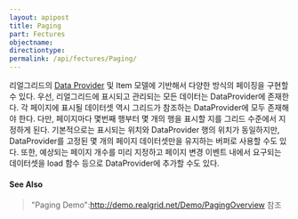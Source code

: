 ```yaml
---
layout: apipost
title: Paging
part: Fectures
objectname: 
directiontype: 
permalink: /api/fectures/Paging/
---
```



리얼그리드의 [Data Provider](/api/fectures/) 및 Item 모델에 기반해서 다양한 방식의 페이징을 구현할 수 있다. 우선, 리얼그리드에 표시되고 관리되는 모든 데이터는 DataProvider에 존재한다. 각 페이지에 표시될 데이터셋 역시 그리드가 참조하는 DataProvider에 모두 존재해야 한다. 다만, 페이지마다 몇번째 행부터 몇 개의 행을 표시할 지를 그리드 수준에서 지정하게 된다. 기본적으로는 표시되는 위치와 DataProvider 행의 위치가 동일하지만, DataProvider를 고정된 몇 개의 페이지 데이터셋만을 유지하는 버퍼로 사용할 수도 있다. 또한, 예상되는 페이지 개수를 미리 지정하고 페이지 변경 이벤트 내에서 요구되는 데이터셋을 load 함수 등으로 DataProvider에 추가할 수도 있다.

#### See Also
> "Paging Demo":http://demo.realgrid.net/Demo/PagingOverview 참조

